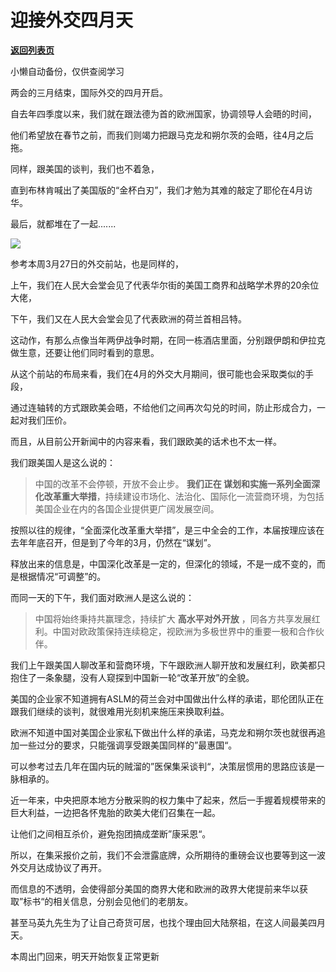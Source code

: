# 迎接外交四月天

[**返回列表页**](/gzh/政事堂2019)

小懒自动备份，仅供查阅学习

两会的三月结束，国际外交的四月开启。

自去年四季度以来，我们就在跟法德为首的欧洲国家，协调领导人会晤的时间，  

他们希望放在春节之前，而我们则竭力把跟马克龙和朔尔茨的会晤，往4月之后拖。  

同样，跟美国的谈判，我们也不着急，

直到布林肯喊出了美国版的“金杯白刃”，我们才勉为其难的敲定了耶伦在4月访华。

最后，就都堆在了一起.......  

![](https://mmbiz.qpic.cn/mmbiz_jpg/rxhS23yu8cMXW1Q0R2MBYS3qS0YaRwRWfx6cv5tLibz54LXKOhzmziagpvY4UicZg9LRKQo1BmlTe6Nib9icpctcUIA/640?wx_fmt=jpeg&from;=appmsg)

参考本周3月27日的外交前站，也是同样的，  

上午，我们在人民大会堂会见了代表华尔街的美国工商界和战略学术界的20余位大佬，

下午，我们又在人民大会堂会见了代表欧洲的荷兰首相吕特。  

这动作，有那么点像当年两伊战争时期，在同一栋酒店里面，分别跟伊朗和伊拉克做生意，还要让他们同时看到的意思。

从这个前站的布局来看，我们在4月的外交大月期间，很可能也会采取类似的手段，

通过连轴转的方式跟欧美会晤，不给他们之间再次勾兑的时间，防止形成合力，一起对我们压价。

而且，从目前公开新闻中的内容来看，我们跟欧美的话术也不太一样。

我们跟美国人是这么说的：

> 中国的改革不会停顿，开放不会止步。 **我们正在
> 谋划和实施一系列全面深化改革重大举措**，持续建设市场化、法治化、国际化一流营商环境，为包括美国企业在内的各国企业提供更广阔发展空间。

按照以往的规律，“全面深化改革重大举措”，是三中全会的工作，本届按理应该在去年年底召开，但是到了今年的3月，仍然在“谋划”。

释放出来的信息是，中国深化改革是一定的，但深化的领域，不是一成不变的，而是根据情况“可调整”的。

而同一天的下午，我们面对欧洲人是这么说的：  

> 中国将始终秉持共赢理念，持续扩大 **高水平对外开放** ，同各方共享发展红利。中国对欧政策保持连续稳定，视欧洲为多极世界中的重要一极和合作伙伴。

我们上午跟美国人聊改革和营商环境，下午跟欧洲人聊开放和发展红利，欧美都只抱住了一条象腿，没有人窥探到中国新一轮“改革开放”的全貌。  

美国的企业家不知道拥有ASLM的荷兰会对中国做出什么样的承诺，耶伦团队正在跟我们继续的谈判，就很难用光刻机来施压来换取利益。  

欧洲不知道中国对美国企业家私下做出什么样的承诺，马克龙和朔尔茨也就很再追加一些过分的要求，只能强调享受跟美国同样的”最惠国“。

可以参考过去几年在国内玩的贼溜的”医保集采谈判“，决策层惯用的思路应该是一脉相承的。

近一年来，中央把原本地方分散采购的权力集中了起来，然后一手握着规模带来的巨大利益，一边把各怀鬼胎的欧美大佬们召集在一起。

让他们之间相互杀价，避免抱团搞成垄断”康采恩“。

所以，在集采报价之前，我们不会泄露底牌，众所期待的重磅会议也要等到这一波外交月达成协议了再开。  

而信息的不透明，会使得部分美国的商界大佬和欧洲的政界大佬提前来华以获取”标书“的相关信息，分别会见他们的老朋友。

甚至马英九先生为了让自己奇货可居，也找个理由回大陆祭祖，在这人间最美四月天。

  
本周出门回来，明天开始恢复正常更新

